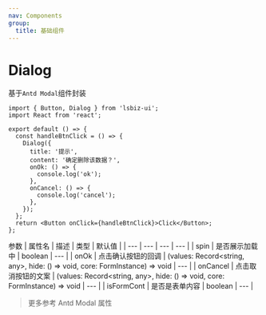 ```yaml
---
nav: Components
group:
  title: 基础组件
---
```


# Dialog

基于`Antd Modal`组件封装

```tsx
import { Button, Dialog } from 'lsbiz-ui';
import React from 'react';

export default () => {
  const handleBtnClick = () => {
    Dialog({
      title: '提示',
      content: '确定删除该数据？',
      onOk: () => {
        console.log('ok');
      },
      onCancel: () => {
        console.log('cancel');
      },
    });
  };
  return <Button onClick={handleBtnClick}>Click</Button>;
};
```

参数
| 属性名 | 描述 | 类型 | 默认值 |
| --- | --- | --- | --- |
| spin | 是否展示加载中 | boolean | --- |
| onOk | 点击确认按钮的回调 | (values: Record<string, any>, hide: () => void, core: FormInstance<any>) => void | --- |
| onCancel | 点击取消按钮的文案 | (values: Record<string, any>, hide: () => void, core: FormInstance<any>) => void | --- |
| isFormCont | 是否是表单内容 | boolean | --- |

> 更多参考 Antd Modal 属性
